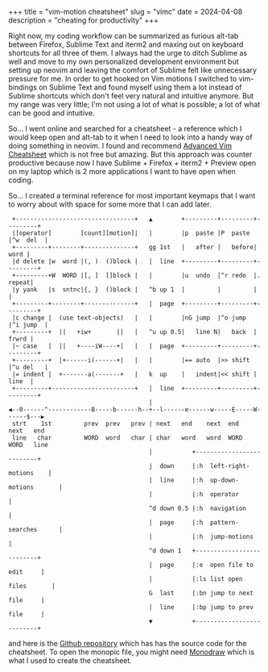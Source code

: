 +++
title = "vim-motion cheatsheet"
slug = "vimc"
date = 2024-04-08
description = "cheating for productivity"
+++

Right now, my coding workflow can be summarized as furious alt-tab between
Firefox, Sublime Text and iterm2 and maxing out on keyboard shortcuts for all
three of them. I always had the urge to ditch Sublime as well and move to my
own personalized development environment but setting up neovim and leaving the
comfort of Sublime felt like unnecessary pressure for me. In order to get
hooked on Vim motions I switched to vim-bindings on Sublime Text and found
myself using them a lot instead of Sublime shortcuts which don't feel very
natural and intuitive anymore. But my range was very little; I'm not using a
lot of what is possible; a lot of what can be good and intuitive.

So... I went online and searched for a cheatsheet - a reference which I would
keep open and alt-tab to it when I need to look into a handy way of doing
something in neovim. I found and recommend
[Advanced Vim Cheatsheet](https://thingsfittogether.com/product/vim-cheat-sheet-advanced-digital-download/)
which is not free but amazing. But this approach was counter productive because
now I have Sublime + Firefox + iterm2 + Preview open on my laptop which is 2
more applications I want to have open when coding.

So... I created a terminal reference for most important keymaps that I want to
worry about with space for some more that I can add later.

```
 +---------------------------------+   ▲        +---------+---------+---------+
 |[operator]        [count][motion]|   |        |p  paste |P  paste |^w  del  |
 +---------+--------+--------------+   gg 1st   |   after |   before|    word |
 |d delete |w  word |(, )  ()block |   |  line  +---------+---------+---------+
 +---------+W  WORD |[, ]  []block |   |        |u  undo  |^r redo  |.  repeat|
 |y yank   |s  sntnc|{, }  ()block |   ^b up 1  |         |         |         |
 +---------+--------+--------------+   |  page  +---------+---------+---------+
 |c change |  (use text-objects)   |   |        |nG jump  |^o jump  |^i jump  |
 +---------+  ||   +iw+       ||   |   ^u up 0.5|   line N|   back  |   frwrd |
 |~ case   |  ||   +----iW----+|   |   |  page  +---------+---------+---------+
 +---------+  |+------i(------+|   |   |        |== auto  |>> shift |^u del   |
 |= indent |  +-------a(-------+   |   k  up    |   indent|<< shift |   line  |
 +---------+-----------------------+   |  line  +---------+---------+---------+
                                       |
◀--0------^------------B-----b------h--+--l------e------w-----E-----W------$---▶
 strt    1st         prev  prev   prev | next   end    next  end   next   end
 line   char         WORD  word   char | char   word   word  WORD  WORD   line
                                       |           +--------------------------+
                                       j  down     |:h  left-right-motions    |
                                       |  line     |:h  up-down-motions       |
                                       |           |:h  operator              |
                                       ^d down 0.5 |:h  navigation            |
                                       |  page     |:h  pattern-searches      |
                                       |           |:h  jump-motions          |
                                       ^d down 1   +--------------------------+
                                       |  page     |:e  open file to edit     |
                                       |           |:ls list open files       |
                                       G  last     |:bn jump to next file     |
                                       |  line     |:bp jump to prev file     |
                                       ▼           +--------------------------+
```

and here is the [Github repository](https://github.com/hrmnjt/vim-cheatsheet/)
which has has the source code for the cheatsheet. To open the monopic file, you
might need [Monodraw](https://monodraw.helftone.com/) which is what I used to
create the cheatsheet.
